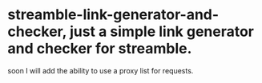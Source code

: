 # streamble-link-generator-and-checker, just a simple link generator and checker for streamble. 
soon I will add the ability to use a proxy list for requests.
